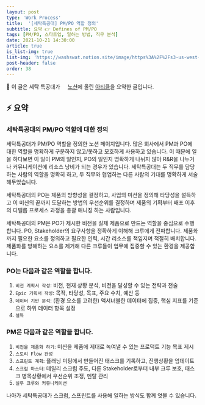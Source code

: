 ```yaml
---
layout: post
type: 'Work Process'
title:  '[세탁특공대] PM/PO 역할 정의'
subtitle: 요약 👉 Defines of PM/PO
tags: [PM/PO, 스타트업, 일하는 방법, 직무 분석]
date: 2021-10-21 14:30:00
article: true
is_list-img: true
list-img: 'https://washswat.notion.site/image/https%3A%2F%2Fs3-us-west-2.amazonaws.com%2Fsecure.notion-static.com%2Ff1d5eaec-4779-4659-ac11-8409737503ca%2FScreen_Shot_2021-07-27_at_12.59.37_AM.png?table=block&id=2d109576-9b2d-4b87-972b-e4a3c7b57929&spaceId=965c7381-021e-4ca5-89bc-32c0339111e0&width=1920&userId=&cache=v2'
post-header: false
order: 38
---
```


<p class="text-gray">
 🔗 이 글은 세탁 특공대가 <a href='https://washswat.notion.site/' target='blank' rel='nofollow' id='outlink1' onclick='clickedOutlink(outlink1)'><img src='https://www.google.com/s2/favicons?sz=64&domain=https://notion.so/' style='display:inline; height: 1em; position: relative; bottom: -2px; margin-right: 2px;'>노션</a>에 올린 <a href='https://washswat.notion.site/Defines-of-PM-PO-d9438e32820f49ecb7a2c4ef6f8b5158' target='blank' rel='nofollow' id='outlink2' onclick='clickedOutlink(outlink2)'>아티클</a>을 요약한 글입니다.
</p>

## ⚡️ 요약

### 세탁특공대의 PM/PO 역할에 대한 정의

세탁특공대가 PM/PO 역할을 정의한 노션 페이지입니다. 많은 회사에서 PM과 PO에 대한 역할을 명확하게 구분하지 않고/못하고 모호하게 사용하고 있습니다. 이 때문에 일을 하다보면 이 일이 PM의 일인지, PO의 일인지 명확하게 나뉘지 않아 R&R을 나누거나 커뮤니케이션에 리소스 낭비가 되는 경우가 있습니다. 세탁특공대는 두 직무를 담당하는 사람의 역할을 명확히 하고, 두 직무와 협업하는 다른 사람의 기대를 명확하게 서술해두었습니다.

세탁특공대의 PO는 제품의 방향성을 결정하고, 사업의 미션을 정의해 타당성을 설득하고 이 미션의 끝까지 도달하는 방법의 우선순위를 결정하며 제품의 기획부터 배포 이후의 디벨롭 프로세스 과정을 총괄 매니징 하는 사람입니다.

세탁특공대의 PM은 PO가 제시한 비전을 실제 제품으로 만드는 역할을 중심으로 수행합니다. PO, Stakeholder의 요구사항을 정확하게 이해해 크루에게 전파합니다. 제품화 까지 필요한 요소를 정의하고 필요한 인력, 시간 리소스를 책임지며 적절히 배치합니다. 제품화를 방해하는 요소를 제거해 다른 크루들이 업무에 집중할 수 있는 환경을 제공합니다.

### PO는 다음과 같은 역할을 합니다.

1. `비전 계획서 작성`: 비전, 현재 상황 분석, 비전을 달성할 수 있는 전략과 전술
2. `Epic 기획서 작성`: 목적, 타당성, 목표, 주요 수치, 예산 등
3. `데이터 기반 분석`: (환경 요소를 고려한) 액셔너블한 데이터에 집중, 핵심 지표를 기준으로 하위 데이터 항목 설정
4. `설득`

### PM은 다음과 같은 역할을 합니다.

1. `비전을 제품화 하기`: 미션을 제품에 제대로 녹여낼 수 있는 프로덕트 기능 목표 제시
2. `스토리 Flow 완성`
3. `스프린트 계획`: 플래닝 미팅에서 만들어진 태스크를 기록하고, 진행상황을 업데이트
4. `스크럼 마스터`: 데일리 스크럼 주도, 다른 Stakeholder로부터 내부 크루 보호, 태스크 병목상황에서 우선순위 조정, 멘탈 관리
5. `실무 크루와 커뮤니케이션`

나아가 세탁특공대가 스크럼, 스프린트를 사용해 일하는 방식도 함께 엿볼 수 있습니다.